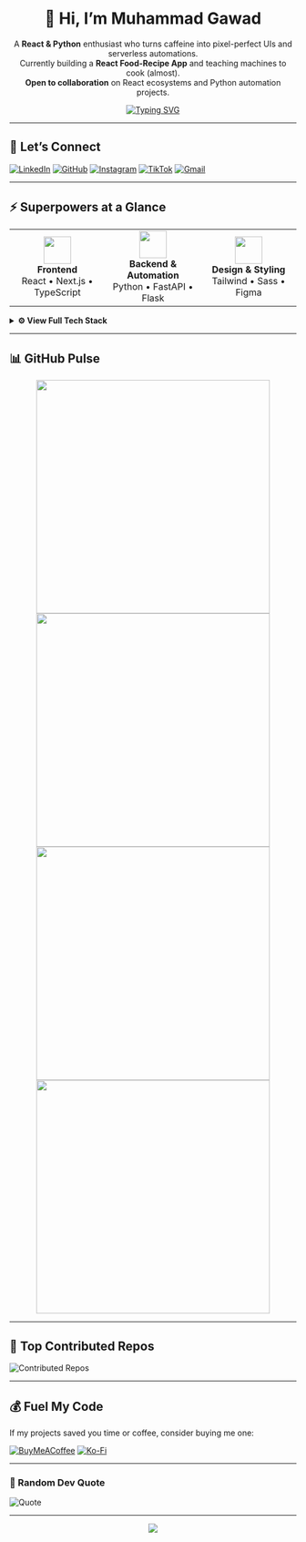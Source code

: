 <!--  ██████   ██████  ███    ███ ███████     ███    ███ ██ ███████ ████████
      ██   ██ ██    ██ ████  ████ ██          ████  ████ ██ ██         ██
      ██████  ██    ██ ██ ████ ██ ███████     ██ ████ ██ ██ █████      ██
      ██   ██ ██    ██ ██  ██  ██      ██     ██  ██  ██ ██ ██         ██
      ██   ██  ██████  ██      ██ ███████     ██      ██ ██ ███████    ██
     ──────────────────────────────── A Frontend & Automation Craftsman ──────────────── -->
<div align="center">

# 👋 Hi, I’m Muhammad Gawad

A **React & Python** enthusiast who turns caffeine into pixel-perfect UIs and serverless automations.  
Currently building a **React Food-Recipe App** and teaching machines to cook (almost).  
**Open to collaboration** on React ecosystems and Python automation projects.

[![Typing SVG](https://readme-typing-svg.herokuapp.com?font=Fira+Code&weight=600&size=22&duration=3000&pause=1000&color=36BCF7FF&center=true&vCenter=true&width=435&lines=Frontend+Architect;Automation+Addict;Part-Time+Gamer;Full-Time+Food+Lover)](https://git.io/typing-svg)

</div>

---

## 🔗 Let’s Connect
[![LinkedIn](https://img.shields.io/badge/LinkedIn-0A66C2?style=for-the-badge&logo=linkedin&logoColor=white)](https://linkedin.com/in/muhammad-gawad-449552b5/)
[![GitHub](https://img.shields.io/badge/GitHub-100000?style=for-the-badge&logo=github&logoColor=white)](https://github.com/mugaw)
[![Instagram](https://img.shields.io/badge/Instagram-E4405F?style=for-the-badge&logo=instagram&logoColor=white)](https://instagram.com/Muhammad1Gawad)
[![TikTok](https://img.shields.io/badge/TikTok-000000?style=for-the-badge&logo=tiktok&logoColor=white)](https://tiktok.com/@Muhammad1Gawad)
[![Gmail](https://img.shields.io/badge/Gmail-D14836?style=for-the-badge&logo=gmail&logoColor=white)](mailto:muhammedgawad@gmail.com)

---

## ⚡ Superpowers at a Glance
<table>
  <tr>
    <td align="center" width="33%">
      <img src="https://skillicons.dev/icons?i=react,next,ts" width="48" />
      <br><b>Frontend</b><br>React • Next.js • TypeScript
    </td>
    <td align="center" width="33%">
      <img src="https://skillicons.dev/icons?i=python,fastapi,flask" width="48" />
      <br><b>Backend & Automation</b><br>Python • FastAPI • Flask
    </td>
    <td align="center" width="33%">
      <img src="https://skillicons.dev/icons?i=tailwind,sass,figma" width="48" />
      <br><b>Design & Styling</b><br>Tailwind • Sass • Figma
    </td>
  </tr>
</table>

<details>
  <summary><b>⚙️ View Full Tech Stack</b></summary>

![React](https://img.shields.io/badge/-React-20232a?logo=react&logoColor=61DAFB&style=flat)
![Next.js](https://img.shields.io/badge/-Next.js-000?logo=next.js&logoColor=white&style=flat)
![TypeScript](https://img.shields.io/badge/-TypeScript-007ACC?logo=typescript&logoColor=white&style=flat)
![Python](https://img.shields.io/badge/-Python-3776AB?logo=python&logoColor=ffdd54&style=flat)
![FastAPI](https://img.shields.io/badge/-FastAPI-009688?logo=fastapi&logoColor=white&style=flat)
![Flask](https://img.shields.io/badge/-Flask-000?logo=flask&logoColor=white&style=flat)
![TailwindCSS](https://img.shields.io/badge/-TailwindCSS-38B2AC?logo=tailwind-css&logoColor=white&style=flat)
![SASS](https://img.shields.io/badge/-SASS-hotpink?logo=sass&logoColor=white&style=flat)
![Figma](https://img.shields.io/badge/-Figma-F24E1E?logo=figma&logoColor=white&style=flat)
![TensorFlow](https://img.shields.io/badge/-TensorFlow-FF6F00?logo=tensorflow&logoColor=white&style=flat)
![OpenCV](https://img.shields.io/badge/-OpenCV-5C3EE8?logo=opencv&logoColor=white&style=flat)
![Redis](https://img.shields.io/badge/-Redis-DC382D?logo=redis&logoColor=white&style=flat)
![PostgreSQL](https://img.shields.io/badge/-PostgreSQL-336791?logo=postgresql&logoColor=white&style=flat)
![Docker](https://img.shields.io/badge/-Docker-2496ED?logo=docker&logoColor=white&style=flat)

</details>

---

## 📊 GitHub Pulse
<div align="center">
  <img src="https://github-readme-stats.vercel.app/api?username=mugaw&theme=tokyonight&hide_border=false&include_all_commits=true&count_private=true" width="410" />
  <img src="https://nirzak-streak-stats.vercel.app/?user=mugaw&theme=tokyonight&hide_border=false" width="410" />
</div>

<div align="center">
  <img src="https://github-readme-stats.vercel.app/api/top-langs/?username=mugaw&theme=tokyonight&hide_border=false&include_all_commits=true&count_private=true&layout=compact" width="410" />
  <img src="https://github-profile-trophy.vercel.app/?username=mugaw&theme=tokyonight&no-frame=false&no-bg=false&margin-w=4" width="410" />
</div>

---

## 🏅 Top Contributed Repos
![Contributed Repos](https://github-contributor-stats.vercel.app/api?username=mugaw&limit=5&theme=tokyonight&combine_all_yearly_contributions=true)

---

## 💰 Fuel My Code
If my projects saved you time or coffee, consider buying me one:

[![BuyMeACoffee](https://img.shields.io/badge/Buy_Me_A_Coffee-FFDD00?style=for-the-badge&logo=buy-me-a-coffee&logoColor=black)](https://buymeacoffee.com/Muhammad1Gawad)
[![Ko-Fi](https://img.shields.io/badge/Ko--fi-F16061?style=for-the-badge&logo=ko-fi&logoColor=white)](https://ko-fi.com/muhammadgawad)

---

### 📝 Random Dev Quote
![Quote](https://quotes-github-readme.vercel.app/api?type=vertical&theme=radical)

---

<!-- visitor counter -->
<div align="center">
  <img src="https://visitcount.itsvg.in/api?id=mugaw&icon=4&color=13" />
</div>

<!-- Proudly created with ❤️ and markdown -->
